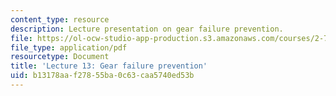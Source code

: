 ```yaml
---
content_type: resource
description: Lecture presentation on gear failure prevention.
file: https://ol-ocw-studio-app-production.s3.amazonaws.com/courses/2-72-elements-of-mechanical-design-spring-2009/b13178aaf27855ba0c63caa5740ed53b_MIT2_72s09_lec13.pdf
file_type: application/pdf
resourcetype: Document
title: 'Lecture 13: Gear failure prevention'
uid: b13178aa-f278-55ba-0c63-caa5740ed53b
---
```

